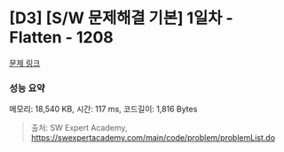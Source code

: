 # [D3] [S/W 문제해결 기본] 1일차 - Flatten - 1208 

[문제 링크](https://swexpertacademy.com/main/code/problem/problemDetail.do?contestProbId=AV139KOaABgCFAYh) 

### 성능 요약

메모리: 18,540 KB, 시간: 117 ms, 코드길이: 1,816 Bytes



> 출처: SW Expert Academy, https://swexpertacademy.com/main/code/problem/problemList.do